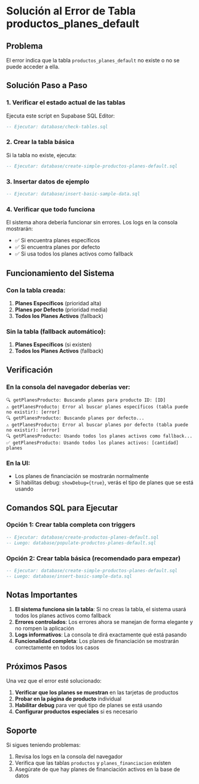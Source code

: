 # Solución al Error de Tabla productos_planes_default

## Problema
El error indica que la tabla `productos_planes_default` no existe o no se puede acceder a ella.

## Solución Paso a Paso

### 1. Verificar el estado actual de las tablas
Ejecuta este script en Supabase SQL Editor:
```sql
-- Ejecutar: database/check-tables.sql
```

### 2. Crear la tabla básica
Si la tabla no existe, ejecuta:
```sql
-- Ejecutar: database/create-simple-productos-planes-default.sql
```

### 3. Insertar datos de ejemplo
```sql
-- Ejecutar: database/insert-basic-sample-data.sql
```

### 4. Verificar que todo funciona
El sistema ahora debería funcionar sin errores. Los logs en la consola mostrarán:
- ✅ Si encuentra planes específicos
- ✅ Si encuentra planes por defecto  
- ✅ Si usa todos los planes activos como fallback

## Funcionamiento del Sistema

### Con la tabla creada:
1. **Planes Específicos** (prioridad alta)
2. **Planes por Defecto** (prioridad media)
3. **Todos los Planes Activos** (fallback)

### Sin la tabla (fallback automático):
1. **Planes Específicos** (si existen)
2. **Todos los Planes Activos** (fallback)

## Verificación

### En la consola del navegador deberías ver:
```
🔍 getPlanesProducto: Buscando planes para producto ID: [ID]
⚠️ getPlanesProducto: Error al buscar planes específicos (tabla puede no existir): [error]
🔍 getPlanesProducto: Buscando planes por defecto...
⚠️ getPlanesProducto: Error al buscar planes por defecto (tabla puede no existir): [error]
🔍 getPlanesProducto: Usando todos los planes activos como fallback...
✅ getPlanesProducto: Usando todos los planes activos: [cantidad] planes
```

### En la UI:
- Los planes de financiación se mostrarán normalmente
- Si habilitas debug: `showDebug={true}`, verás el tipo de planes que se está usando

## Comandos SQL para Ejecutar

### Opción 1: Crear tabla completa con triggers
```sql
-- Ejecutar: database/create-productos-planes-default.sql
-- Luego: database/populate-productos-planes-default.sql
```

### Opción 2: Crear tabla básica (recomendado para empezar)
```sql
-- Ejecutar: database/create-simple-productos-planes-default.sql
-- Luego: database/insert-basic-sample-data.sql
```

## Notas Importantes

1. **El sistema funciona sin la tabla**: Si no creas la tabla, el sistema usará todos los planes activos como fallback
2. **Errores controlados**: Los errores ahora se manejan de forma elegante y no rompen la aplicación
3. **Logs informativos**: La consola te dirá exactamente qué está pasando
4. **Funcionalidad completa**: Los planes de financiación se mostrarán correctamente en todos los casos

## Próximos Pasos

Una vez que el error esté solucionado:

1. **Verificar que los planes se muestran** en las tarjetas de productos
2. **Probar en la página de producto** individual
3. **Habilitar debug** para ver qué tipo de planes se está usando
4. **Configurar productos especiales** si es necesario

## Soporte

Si sigues teniendo problemas:
1. Revisa los logs en la consola del navegador
2. Verifica que las tablas `productos` y `planes_financiacion` existen
3. Asegúrate de que hay planes de financiación activos en la base de datos
